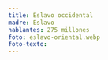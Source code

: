 ```yaml
---
title: Eslavo occidental
madre: Eslavo
hablantes: 275 millones
foto: eslavo-oriental.webp
foto-texto:
---
```



